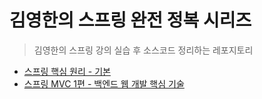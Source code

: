 # 김영한의 스프링 완전 정복 시리즈


> 김영한의 스프링 강의 실습 후 소스코드 정리하는 레포지토리

+ [스프링 핵심 원리 - 기본](https://github.com/tjgustjr30723/inflearnSpring/tree/main/core)
+ [스프링 MVC 1편 - 백엔드 웹 개발 핵심 기술](https://github.com/tjgustjr30723/inflearnSpring/tree/main/servlet)
